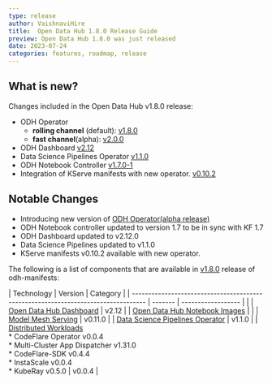 ```yaml
---
type: release
author: VaishnaviHire
title:  Open Data Hub 1.8.0 Release Guide
preview: Open Data Hub 1.8.0 was just released
date: 2023-07-24
categories: features, roadmap, release
---
```


What is new?
------
Changes included in the Open Data Hub v1.8.0 release:
* ODH Operator
  * **rolling channel** (default): [v1.8.0](https://github.com/opendatahub-io/opendatahub-operator/releases/tag/v1.8.0)
  * **fast channel**(alpha): [v2.0.0](https://github.com/opendatahub-io/opendatahub-operator/releases/tag/v2.0.0)
* ODH Dashboard [v2.12](https://github.com/opendatahub-io/odh-dashboard/releases/tag/v2.12.0) 
* Data Science Pipelines Operator [v1.1.0](https://github.com/opendatahub-io/data-science-pipelines-operator/releases/tag/v1.1.0)
* ODH Notebook Controller [v1.7.0-1](https://github.com/opendatahub-io/kubeflow/releases/tag/v1.7.0-1)
* Integration of KServe manifests with new operator. [v0.10.2](https://github.com/opendatahub-io/odh-manifests/tree/master/kserve)

Notable Changes
------

* Introducing new version of [ODH Operator(alpha release)](https://opendatahub.io/blog/2023-07-24-odh-operator-v2.0-blog/)
* ODH Notebook controller updated to version 1.7 to be in sync with KF 1.7
* ODH Dashboard updated to v2.12.0
* Data Science Pipelines updated to v1.1.0
* KServe manifests v0.10.2 available with new operator.

The following is a list of components that are available in [v1.8.0](https://github.com/opendatahub-io/odh-manifests/releases/tag/v1.8.0) release of odh-manifests:

| Technology                                                                         | Version | Category           |
| ---------------------------------------------------------------------------------- | ------- | ------------------ |  |
| [Open Data Hub Dashboard](https://github.com/opendatahub-io/odh-dashboard) | v2.12 |
| [Open Data Hub Notebook Images](https://github.com/opendatahub-io/notebooks) |  |
| [Model Mesh Serving](https://github.com/opendatahub-io/modelmesh-serving) | v0.11.0 |
| [Data Science Pipelines Operator](https://github.com/opendatahub-io/data-science-pipelines-operator) | v1.1.0 |
| [Distributed Workloads](https://github.com/opendatahub-io/distributed-workloads) <br /> * CodeFlare Operator v0.0.4 <br /> * Multi-Cluster App Dispatcher v1.31.0 <br /> * CodeFlare-SDK v0.4.4 <br /> * InstaScale v0.0.4 <br /> * KubeRay	v0.5.0 | v0.0.4 |
